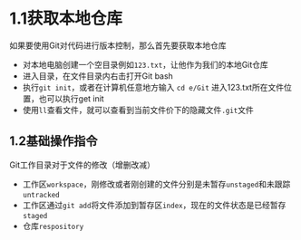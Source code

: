  # 1.1获取本地仓库
如果要使用Git对代码进行版本控制，那么首先要获取本地仓库
* 对本地电脑创建一个空目录例如`123.txt`，让他作为我们的本地Git仓库
* 进入目录，在文件目录内右击打开Git bash
* 执行`git init`，或者在计算机任意地方输入 `cd e/Git`  进入123.txt所在文件位置，也可以执行get init
* 使用`ll`查看文件，就可以查看到当前文件价下的隐藏文件`.git`文件

## 1.2基础操作指令
Git工作目录对于文件的修改（增删改减）
* 工作区`workspace`，刚修改或者刚创建的文件分别是未暂存`unstaged`和未跟踪`untracked`
* 工作区通过`git add`将文件添加到暂存区`index`，现在的文件状态是已经暂存`staged`
* 仓库`respository`

